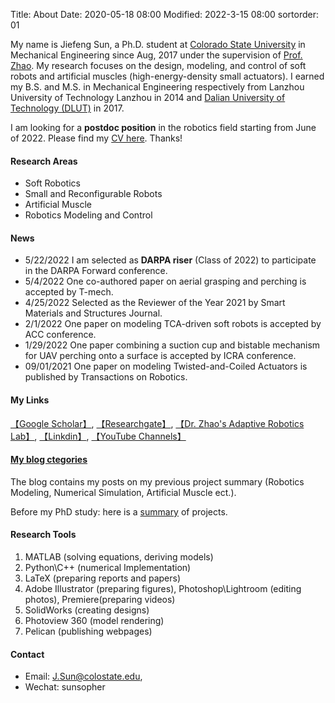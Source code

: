 Title: About
Date: 2020-05-18 08:00
Modified: 2022-3-15 08:00
sortorder: 01

My name is Jiefeng Sun, a Ph.D. student at [Colorado State University](https://www.engr.colostate.edu/me/) in Mechanical Engineering since Aug, 2017 under the supervision of [Prof. Zhao](https://www.engr.colostate.edu/me/dr-jianguo-zhao/). My research focuses on the design, modeling, and control of soft robots and artificial muscles (high-energy-density small actuators). I earned my B.S. and M.S. in Mechanical Engineering respectively from Lanzhou University of Technology Lanzhou in 2014 and [Dalian University of Technology (DLUT)](http://en.dlut.edu.cn/) in 2017. 

I am looking for a **postdoc position** in the robotics field starting from June of 2022. Please find my [CV here]({static}/pdfs/CV_Jiefeng_Sun.pdf). Thanks! 


#### Research Areas
- Soft Robotics
- Small and Reconfigurable Robots
- Artificial Muscle
- Robotics Modeling and Control


#### News
- 5/22/2022 I am selected as **DARPA riser** (Class of 2022) to participate in the DARPA Forward conference. 
- 5/4/2022 One co-authored paper on aerial grasping and perching is accepted by T-mech.
- 4/25/2022 Selected as the Reviewer of the Year 2021 by Smart Materials and Structures Journal.
- 2/1/2022 One paper on modeling TCA-driven soft robots is accepted by ACC conference.
- 1/29/2022  One paper combining a suction cup and bistable mechanism for UAV perching onto a surface is accepted by ICRA conference.
- 09/01/2021 One paper on modeling Twisted-and-Coiled Actuators is published by Transactions on Robotics.


#### My Links
[【Google Scholar】](https://scholar.google.com/citations?user=fjUoHOsAAAAJ&hl=en), [【Researchgate】](https://www.researchgate.net/profile/Jiefeng_Sun2), [【Dr. Zhao's Adaptive Robotics Lab】](https://www.engr.colostate.edu/laboratories/adaptive-robotics-laboratory/), [【Linkdin】](https://www.linkedin.com/in/jiefeng-sun/), [【YouTube Channels】](https://www.youtube.com/channel/UCkeHwaZrEeFG-GXNSTONIzg)

#### [My blog ctegories](https://jiefengsun.github.io/categories.html)
The blog contains my posts on my previous project summary (Robotics Modeling, Numerical Simulation, Artificial Muscle ect.).

Before my PhD study: here is a [summary]({filename}/category/Before_PhD.md) of projects.

#### Research Tools

1. MATLAB (solving equations, deriving models) 
1. Python\C++ (numerical Implementation)
1. LaTeX (preparing reports and papers) 
1. Adobe Illustrator (preparing figures), Photoshop\Lightroom (editing photos), Premiere(preparing videos)
1. SolidWorks (creating designs)
1. Photoview 360 (model rendering)
1. Pelican (publishing webpages)  

#### Contact
- Email: <J.Sun@colostate.edu>, 
- Wechat: sunsopher

